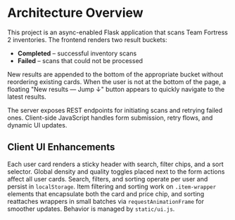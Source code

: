 # Architecture Overview

This project is an async-enabled Flask application that scans Team Fortress 2 inventories.
The frontend renders two result buckets:

- **Completed** – successful inventory scans
- **Failed** – scans that could not be processed

New results are appended to the bottom of the appropriate bucket without reordering
existing cards. When the user is not at the bottom of the page, a floating
"New results — Jump ↓" button appears to quickly navigate to the latest results.

The server exposes REST endpoints for initiating scans and retrying failed ones.
Client-side JavaScript handles form submission, retry flows, and dynamic UI updates.

## Client UI Enhancements

Each user card renders a sticky header with search, filter chips, and a sort
selector. Global density and quality toggles placed next to the form actions
affect all user cards. Search, filters, and sorting operate per user and persist
in `localStorage`. Item filtering and sorting work on `.item-wrapper` elements
that encapsulate both the card and price chip, and sorting reattaches wrappers
in small batches via `requestAnimationFrame` for smoother updates. Behavior is
managed by `static/ui.js`.
